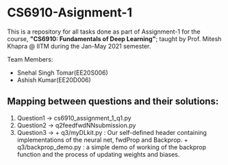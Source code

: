 # CS6910-Asignment-1

This is a repository for all tasks done as part of Assignment-1 for the course, **"CS6910: Fundamentals of Deep Learning"**; taught by Prof. Mitesh Khapra @ IITM during the Jan-May 2021 semester. 

Team Members:
+ Snehal Singh Tomar(EE20S006)
+ Ashish Kumar(EE20D006)

## Mapping between questions and their solutions:

1. Question1 -> cs6910_assignment_1_q1.py 
2. Question2 -> q2feedfwdNNsubmission.py
3. Question3 ->
				+ q3/myDLkit.py : Our self-defined header containing implementations of the neural net, fwdProp and Backprop.
				+ q3/backprop_demo.py : a simple demo of working of the backprop function and the process of updating weights and biases. 